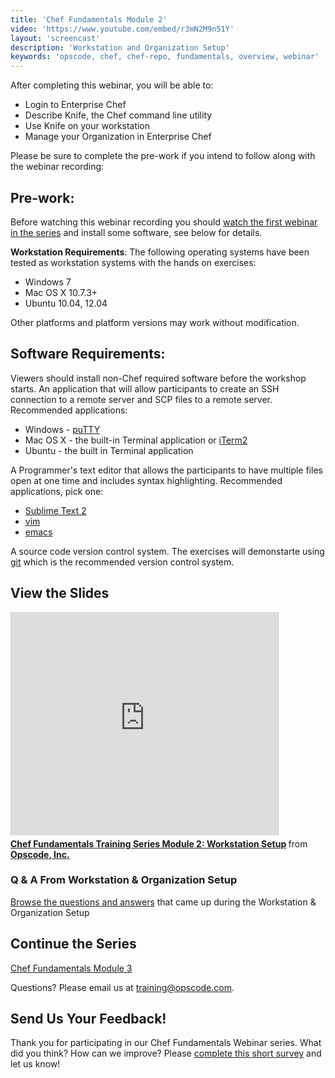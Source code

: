 ```yaml
---
title: 'Chef Fundamentals Module 2'
video: 'https://www.youtube.com/embed/r3mN2M9n51Y'
layout: 'screencast'
description: 'Workstation and Organization Setup'
keywords: 'opscode, chef, chef-repo, fundamentals, overview, webinar'
---
```


After completing this webinar, you will be able to:

- Login to Enterprise Chef
- Describe Knife, the Chef command line utility
- Use Knife on your workstation
- Manage your Organization in Enterprise Chef

Please be sure to complete the pre-work if you intend to follow along with the webinar recording:

## Pre-work:

Before watching this webinar recording you should [watch the first webinar in the series][fundi-week-1] and install some software, see below for details.

**Workstation Requirements**: The following operating systems have been tested as workstation systems with the hands on exercises:

- Windows 7
- Mac OS X 10.7.3+
- Ubuntu 10.04, 12.04

Other platforms and platform versions may work without modification.

## Software Requirements:

Viewers should install non-Chef required software before the workshop starts.
An application that will allow participants to create an SSH connection to a remote server and SCP files to a remote server.  Recommended applications:

- Windows - [puTTY][puTTY]
- Mac OS X - the built-in Terminal application or [iTerm2][iTerm2]
- Ubuntu - the built in Terminal application

A Programmer's text editor that allows the participants to have multiple files open at one time and includes syntax highlighting.  Recommended applications, pick one:

- [Sublime Text 2][sublime-text-2]
- [vim][vim]
- [emacs][emacs]

A source code version control system.  The exercises will demonstarte using [git][git] which is the recommended version control system.

## View the Slides 

<iframe src="http://www.slideshare.net/slideshow/embed_code/27535570" width="427" height="356" frameborder="0" marginwidth="0" marginheight="0" scrolling="no" style="border:1px solid #CCC;border-width:1px 1px 0;margin-bottom:5px" allowfullscreen> </iframe> <div style="margin-bottom:5px"> <strong> <a href="https://www.slideshare.net/opscode/chef-fundamentals-training-series-module-2" title="Chef Fundamentals Training Series Module 2: Workstation Setup" target="_blank">Chef Fundamentals Training Series Module 2: Workstation Setup</a> </strong> from <strong><a href="http://www.slideshare.net/opscode" target="_blank">Opscode, Inc.</a></strong> </div>

### Q & A From Workstation & Organization Setup

[Browse the questions and answers][fundi-week-2-qa] that came up during the Workstation & Organization Setup

## Continue the Series

[Chef Fundamentals Module 3][fundi-week-3]


Questions? Please email us at [training@opscode.com][trainging-at-opscode-com].

## Send Us Your Feedback!

Thank you for participating in our Chef Fundamentals Webinar series.  What did you think?  How can we improve?  Please [complete this short survey][survey] and let us know!

[fundi-week-1]: /screencasts/fundi-webinar-week-1
[fundi-week-2]: /screencasts/fundi-webinar-week-2
[fundi-week-3]: /screencasts/fundi-webinar-week-3
[fundi-week-4]: /screencasts/fundi-webinar-week-4
[fundi-week-5]: /screencasts/fundi-webinar-week-5
[puTTY]: http://www.chiark.greenend.org.uk/~sgtatham/putty/download.html
[iTerm2]: http://www.iterm2.com/#/section/home
[sublime-text-2]: http://www.sublimetext.com/
[vim]: http://www.vim.org/
[emacs]: http://www.gnu.org/software/emacs/
[fundi-week-2-qa]: http://pages.opscode.com/rs/opscode/images/chef-fundamentals-module-2-qa.pdf
[week-3-signup]: http://pages.opscode.com/20131031-chef-fundamentals-module-3.html
[trainging-at-opscode-com]: mailto:training@opscode.com
[git]: http://git-scm.com/
[survey]: https://www.surveymonkey.com/s/H53HFMH